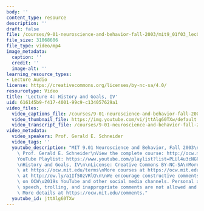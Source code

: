 ```yaml
---
body: ''
content_type: resource
description: ''
draft: false
file: /courses/9-01-neuroscience-and-behavior-fall-2003/mit9_01f03_lec04_360p_16_9.mp4
file_size: 31068606
file_type: video/mp4
image_metadata:
  caption: ''
  credit: ''
  image-alt: ''
learning_resource_types:
- Lecture Audio
license: https://creativecommons.org/licenses/by-nc-sa/4.0/
resourcetype: Video
title: 'Lecture 4: History and Goals, IV'
uid: 616145b9-f417-4001-99c9-c134057629a1
video_files:
  video_captions_file: /courses/9-01-neuroscience-and-behavior-fall-2003/1pptmZqPk4-bcddgKtTdW9c69C1_pwUEA_transcript.webvtt
  video_thumbnail_file: https://img.youtube.com/vi/jttAlg60TXw/default.jpg
  video_transcript_file: /courses/9-01-neuroscience-and-behavior-fall-2003/1pptmZqPk4-bcddgKtTdW9c69C1_pwUEA_transcript.pdf
video_metadata:
  video_speakers: Prof. Gerald E. Schneider
  video_tags: ''
  youtube_description: "MIT 9.01 Neuroscience and Behavior, Fall 2003\nInstructor:\
    \ Prof. Gerald E. Schneider\nView the complete course: http://ocw.mit.edu/courses/brain-and-cognitive-sciences/9-01-neuroscience-and-behavior-fall-2003\n\
    YouTube Playlist: https://www.youtube.com/playlist?list=PLUl4u3cNGP63U7FmbKD9KClb-94dyPJim\n\
    \nHistory and Goals, IV\n\nLicense: Creative Commons BY-NC-SA\nMore information\
    \ at https://ocw.mit.edu/terms\nMore courses at https://ocw.mit.edu\nSupport OCW\
    \ at http://ow.ly/a1If50zVRlQ\n\nWe encourage constructive comments and discussion\
    \ on OCW\u2019s YouTube and other social media channels. Personal attacks, hate\
    \ speech, trolling, and inappropriate comments are not allowed and may be removed.\
    \ More details at https://ocw.mit.edu/comments."
  youtube_id: jttAlg60TXw
---
```

